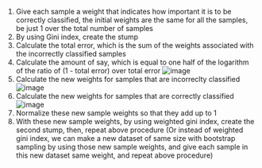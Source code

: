 1. Give each sample a weight that indicates how important it is to be correctly classified, the initial weights are the same for all the samples, be just 1 over the total number of samples
2. By using Gini index, create the stump
3. Calculate the total error, which is the sum of the weights associated with the incorrectly classified samples
4. Calculate the amount of say, which is equal to one half of the logarithm of the ratio of (1 - total error) over total error
![image](https://user-images.githubusercontent.com/60442877/194757433-fc11272e-6e97-4c38-a744-ce60cfc527a4.png)
5. Calculate the new weights for samples that are incorreclty classified
![image](https://user-images.githubusercontent.com/60442877/194757665-244e2613-d672-43e7-99c7-7705f9fa91a3.png)
6. Calculate the new weights for samples that are correctly classified
![image](https://user-images.githubusercontent.com/60442877/194757694-7480a0f3-94de-4644-a05f-694dc679287c.png)
7. Normalize these new sample weights so that they add up to 1
8. With these new sample weights, by using weighted gini index, create the second stump, then, repeat above procedure (Or instead of weighted gini index, we can make a new dataset of same size with bootstrap sampling by using those new sample weights, and give each sample in this new dataset same weight, and repeat above procedure)
